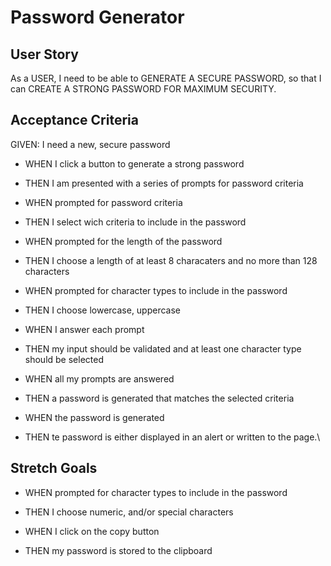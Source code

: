 # Password Generator

## User Story

As a USER, I need to be able to GENERATE A SECURE PASSWORD, so that I can CREATE A STRONG PASSWORD FOR MAXIMUM SECURITY.

## Acceptance Criteria

GIVEN: I need a new, secure password

- WHEN I click a button to generate a strong password
- THEN I am presented with a series of prompts for password criteria

- WHEN prompted for password criteria
- THEN I select wich criteria to include in the password

- WHEN prompted for the length of the password
- THEN I choose a length of at least 8 characaters and no more than 128 characters

- WHEN prompted for character types to include in the password
- THEN I choose lowercase, uppercase

- WHEN I answer each prompt
- THEN my input should be validated and at least one character type should be selected

- WHEN  all my prompts are answered
- THEN a password is generated that matches the selected criteria

- WHEN the password is generated
- THEN te password is either displayed in an alert or written to the page.\

## Stretch Goals

- WHEN prompted for character types to include in the password
- THEN I choose numeric, and/or special characters

- WHEN I click on the copy button
- THEN my password is stored to the clipboard